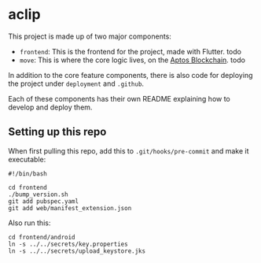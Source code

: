 # aclip

This project is made up of two major components:
- `frontend`: This is the frontend for the project, made with Flutter. todo
- `move`: This is where the core logic lives, on the [Aptos Blockchain](https://aptoslabs.com). todo

In addition to the core feature components, there is also code for deploying the project under `deployment` and `.github`.

Each of these components has their own README explaining how to develop and deploy them.

## Setting up this repo
When first pulling this repo, add this to `.git/hooks/pre-commit` and make it executable:
```
#!/bin/bash

cd frontend 
./bump_version.sh
git add pubspec.yaml
git add web/manifest_extension.json
```

Also run this:
```
cd frontend/android
ln -s ../../secrets/key.properties
ln -s ../../secrets/upload_keystore.jks
```